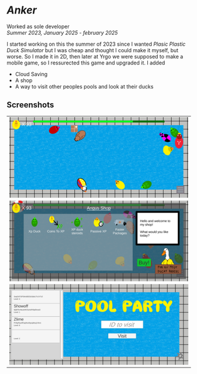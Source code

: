 # *Anker*

Worked as sole developer    
*Summer 2023, January 2025 - february 2025*

I started working on this the summer of 2023 since I wanted *Plasic Plastic Duck Simulator* but I was cheap and thought I could make it myself, but worse. So I made it in 2D, then later at Yrgo we were supposed to make a mobile game, so I ressurected this game and upgraded it. I added
- Cloud Saving
- A shop
- A way to visit other peoples pools and look at their ducks

## Screenshots

<table>
  <tr>
    <td><img src="Images\Pool.png" /></td>
  </tr>
  <tr>
    <td><img src="Images\Shop.png" /></td>
  </tr>
  <tr>
    <td><img src="Images\VisitOthers.png" /></td>
  </tr>
</table>

